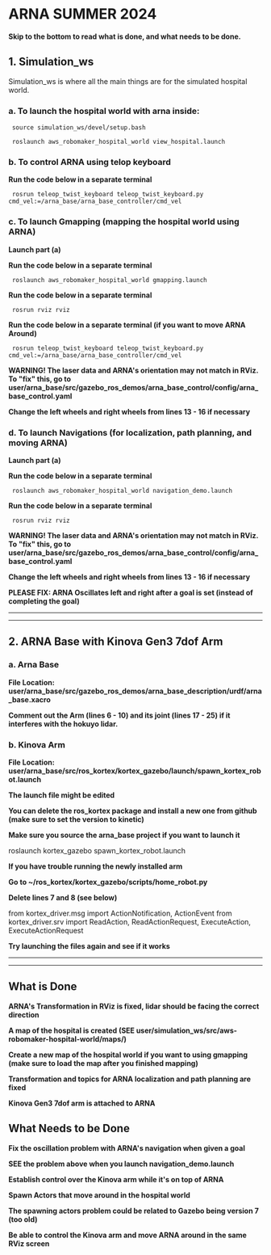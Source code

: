 <h1>ARNA SUMMER 2024</h1>

**Skip to the bottom to read what is done, and what needs to be done.**



<h2>1. Simulation_ws</h2>
     Simulation_ws is where all the main things are for the simulated hospital world. 

<h3>a. To launch the hospital world with arna inside:</h3>

     source simulation_ws/devel/setup.bash
     
     roslaunch aws_robomaker_hospital_world view_hospital.launch 
     
<h3>b. To control ARNA using telop keyboard</h3>

**Run the code below in a separate terminal**

     rosrun teleop_twist_keyboard teleop_twist_keyboard.py cmd_vel:=/arna_base/arna_base_controller/cmd_vel

<h3>c. To launch Gmapping (mapping the hospital world using ARNA)</h3>

**Launch part (a)**

**Run the code below in a separate terminal**

     roslaunch aws_robomaker_hospital_world gmapping.launch

**Run the code below in a separate terminal**

     rosrun rviz rviz

**Run the code below in a separate terminal (if you want to move ARNA Around)**

     rosrun teleop_twist_keyboard teleop_twist_keyboard.py cmd_vel:=/arna_base/arna_base_controller/cmd_vel

**WARNING! The laser data and ARNA's orientation may not match in RViz. To "fix" this, go to user/arna_base/src/gazebo_ros_demos/arna_base_control/config/arna_base_control.yaml**

**Change the left wheels and right wheels from lines 13 - 16 if necessary**

<h3>d. To launch Navigations (for localization, path planning, and moving ARNA)</h3>

**Launch part (a)**

**Run the code below in a separate terminal**

     roslaunch aws_robomaker_hospital_world navigation_demo.launch
     
**Run the code below in a separate terminal**

     rosrun rviz rviz

**WARNING! The laser data and ARNA's orientation may not match in RViz. To "fix" this, go to user/arna_base/src/gazebo_ros_demos/arna_base_control/config/arna_base_control.yaml**

**Change the left wheels and right wheels from lines 13 - 16 if necessary**

**PLEASE FIX: ARNA Oscillates left and right after a goal is set (instead of completing the goal)**

_______________________________________________________________________________________
_______________________________________________________________________________________

<h2>2. ARNA Base with Kinova Gen3 7dof Arm</h2>

<h3>a. Arna Base</h3>

**File Location: user/arna_base/src/gazebo_ros_demos/arna_base_description/urdf/arna_base.xacro**

**Comment out the Arm (lines 6 - 10) and its joint (lines 17 - 25) if it interferes with the hokuyo lidar.** 

<h3>b. Kinova Arm</h3>

**File Location: user/arna_base/src/ros_kortex/kortex_gazebo/launch/spawn_kortex_robot.launch**

**The launch file might be edited**

**You can delete the ros_kortex package and install a new one from github (make sure to set the version to kinetic)**

**Make sure you source the arna_base project if you want to launch it**

roslaunch kortex_gazebo spawn_kortex_robot.launch

**If you have trouble running the newly installed arm**

**Go to ~/ros_kortex/kortex_gazebo/scripts/home_robot.py**

**Delete lines 7 and 8 (see below)**

from kortex_driver.msg import ActionNotification, ActionEvent
from kortex_driver.srv import ReadAction, ReadActionRequest, ExecuteAction, ExecuteActionRequest

**Try launching the files again and see if it works**
_______________________________________________________________________________________
_______________________________________________________________________________________

<h2>What is Done</h2>

**ARNA's Transformation in RViz is fixed, lidar should be facing the correct direction**

**A map of the hospital is created (SEE user/simulation_ws/src/aws-robomaker-hospital-world/maps/)**

**Create a new map of the hospital world if you want to using gmapping (make sure to load the map after you finished mapping)**

**Transformation and topics for ARNA localization and path planning are fixed**

**Kinova Gen3 7dof arm is attached to ARNA**

<h2>What Needs to be Done</h2>

**Fix the oscillation problem with ARNA's navigation when given a goal**

**SEE the problem above when you launch navigation_demo.launch**

**Establish control over the Kinova arm while it's on top of ARNA**

**Spawn Actors that move around in the hospital world**

**The spawning actors problem could be related to Gazebo being version 7 (too old)**

**Be able to control the Kinova arm and move ARNA around in the same RViz screen**

     


     
     
     
